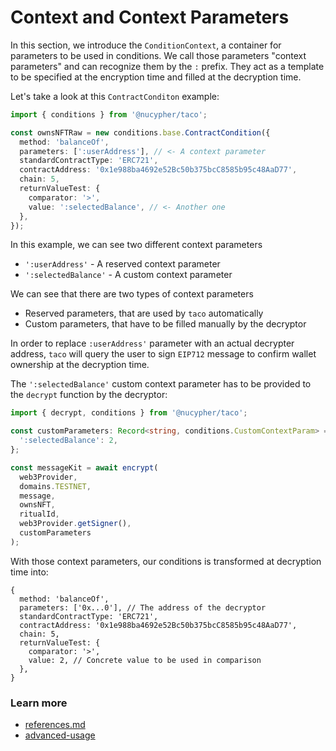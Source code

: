 # Context and Context Parameters

In this section, we introduce the `ConditionContext`, a container for parameters to be used in conditions. We call those parameters "context parameters" and can recognize them by the `:` prefix. They act as a template to be specified at the encryption time and filled at the decryption time.

Let's take a look at this `ContractConditon` example:

```typescript
import { conditions } from '@nucypher/taco';

const ownsNFTRaw = new conditions.base.ContractCondition({
  method: 'balanceOf',
  parameters: [':userAddress'], // <- A context parameter
  standardContractType: 'ERC721',
  contractAddress: '0x1e988ba4692e52Bc50b375bcC8585b95c48AaD77',
  chain: 5,
  returnValueTest: {
    comparator: '>',
    value: ':selectedBalance', // <- Another one
  },
});
```

In this example, we can see two different context parameters

* `':userAddress'` - A reserved context parameter
* `':selectedBalance'` - A custom context parameter

We can see that there are two types of context parameters

* Reserved parameters, that are used by `taco` automatically
* Custom parameters, that have to be filled manually by the decryptor

In order to replace `:userAddress'` parameter with an actual decrypter address, `taco` will query the user to sign `EIP712` message to confirm wallet ownership at the decryption time.

The `':selectedBalance'` custom context parameter has to be provided to the `decrypt` function by the decryptor:

```typescript
import { decrypt, conditions } from '@nucypher/taco';

const customParameters: Record<string, conditions.CustomContextParam> = {
  ':selectedBalance': 2,
};

const messageKit = await encrypt(
  web3Provider,
  domains.TESTNET,
  message,
  ownsNFT,
  ritualId,
  web3Provider.getSigner(),
  customParameters
);
```

With those context parameters, our conditions is transformed at decryption time into:

```
{
  method: 'balanceOf',
  parameters: ['0x...0'], // The address of the decryptor
  standardContractType: 'ERC721',
  contractAddress: '0x1e988ba4692e52Bc50b375bcC8585b95c48AaD77',
  chain: 5,
  returnValueTest: {
    comparator: '>',
    value: 2, // Concrete value to be used in comparison
  },
}
```

### Learn more&#x20;

* [references.md](../references.md "mention")
* [advanced-usage](../advanced-usage/ "mention")
